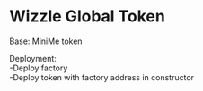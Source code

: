 
# Wizzle Global Token

Base: MiniMe token

Deployment:<br />
-Deploy factory<br />
-Deploy token with factory address in constructor<br />
